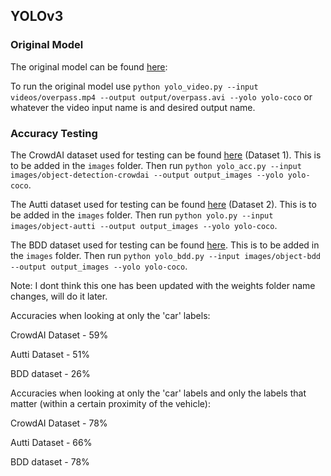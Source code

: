 ## YOLOv3
### Original Model
The original model can be found [here](https://drive.google.com/drive/folders/1mr7u4xbx2WG24jI1o4o01c3Aa-yUK54U?usp=sharing):

To run the original model use `python yolo_video.py --input videos/overpass.mp4 --output output/overpass.avi --yolo yolo-coco` or whatever the video input name is and desired output name.

### Accuracy Testing
The CrowdAI dataset used for testing can be found [here](https://github.com/udacity/self-driving-car/tree/master/annotations) (Dataset 1). This is to be added in the `images` folder. Then run `python yolo_acc.py --input images/object-detection-crowdai --output output_images --yolo yolo-coco`. 

The Autti dataset used for testing can be found [here](https://github.com/udacity/self-driving-car/tree/master/annotations) (Dataset 2). This is to be added in the `images` folder. Then run `python yolo.py --input images/object-autti --output output_images --yolo yolo-coco`. 

The BDD dataset used for testing can be found [here](https://bdd-data.berkeley.edu/index.html). This is to be added in the `images` folder. Then run `python yolo_bdd.py --input images/object-bdd --output output_images --yolo yolo-coco`. 

Note: I dont think this one has been updated with the weights folder name changes, will do it later.

Accuracies when looking at only the 'car' labels:

CrowdAI Dataset - 59%

Autti Dataset - 51%

BDD dataset - 26% 

Accuracies when looking at only the 'car' labels and only the labels that matter (within a certain proximity of the vehicle):

CrowdAI Dataset - 78%

Autti Dataset - 66%

BDD dataset - 78% 
